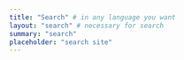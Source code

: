 ```yaml
---
title: "Search" # in any language you want
layout: "search" # necessary for search
summary: "search"
placeholder: "search site"
---
```

